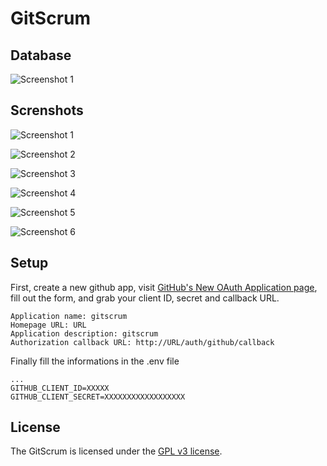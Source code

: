 # GitScrum

## Database

![Screenshot 1](http://i.imgur.com/QxHDVvk.png)


## Screnshots

![Screenshot 1](http://i.imgur.com/pMZuwH0.png)

![Screenshot 2](http://i.imgur.com/pRByX5K.png)

![Screenshot 3](http://i.imgur.com/mgJGNlA.png)

![Screenshot 4](http://i.imgur.com/isbTvHr.png)

![Screenshot 5](http://i.imgur.com/BIZtoq4.png)

![Screenshot 6](http://i.imgur.com/xnJeaIq.png)

## Setup

First, create a new github app, visit [GitHub's New OAuth Application page](https://github.com/settings/applications/new), fill out the form, and grab your client ID, secret and callback URL.

```
Application name: gitscrum
Homepage URL: URL
Application description: gitscrum
Authorization callback URL: http://URL/auth/github/callback
```

Finally fill the informations in the .env file

````
...
GITHUB_CLIENT_ID=XXXXX
GITHUB_CLIENT_SECRET=XXXXXXXXXXXXXXXXXX
````

## License

The GitScrum is licensed under the [GPL v3 license](http://opensource.org/licenses/GPL-3.0).
